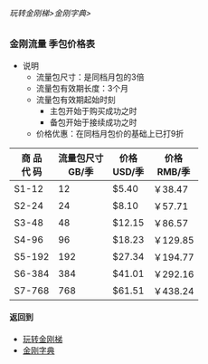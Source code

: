 ###### 玩转金刚梯>金刚字典>
### 金刚流量 季包价格表

- 说明
  - 流量包尺寸：是同档月包的3倍
  - 流量包有效期长度：3个月
  - 流量包有效期起始时刻
    - 主包开始于购买成功之时
    - 备包开始于接续成功之时
  - 价格优惠：在同档月包价的基础上已打9折

|商    品<Br>代    码|流量包尺寸<Br>GB/季|价格<Br>USD/季|价格<Br>RMB/季|
| ------| ------|-------|----------| 
|S1-12  |     12|  $5.40|   ￥38.47|
|S2-24  |     24|  $8.10|   ￥57.71| 
|S3-48  |     48| $12.15|   ￥86.57| 
|S4-96  |     96| $18.23|  ￥129.85| 
|S5-192 |    192| $27.34|  ￥194.77|
|S6-384 |    384| $41.01|  ￥292.16| 
|S7-768 |    768| $61.51|  ￥438.24| 


#### 返回到
- [玩转金刚梯](https://github.com/a2zitpro/web/blob/master/LadderFree/A.md)
- [金刚字典](https://github.com/a2zitpro/web/blob/master/LadderFree/kkDictionary/KKDictionary.md)

